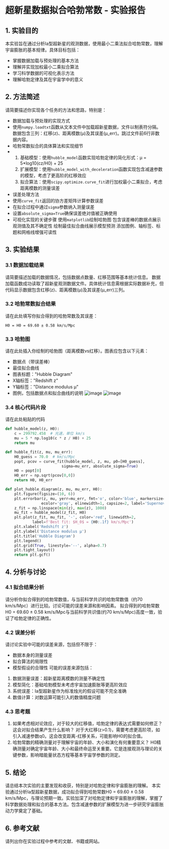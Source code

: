 # 超新星数据拟合哈勃常数 - 实验报告

## 1. 实验目的

本实验旨在通过分析Ia型超新星的观测数据，使用最小二乘法拟合哈勃常数，理解宇宙膨胀的基本规律。具体目标包括：

- 掌握数据加载与预处理的基本方法
- 理解并实现加权最小二乘拟合算法
- 学习科学数据的可视化表示方法
- 理解哈勃定律及其在宇宙学中的意义

## 2. 方法简述

请简要描述你实现各个任务的方法和思路，特别是：

- 数据加载与预处理的实现方式
- 使用`numpy.loadtxt`函数从文本文件中加载超新星数据，文件以制表符分隔。数据包含三列：红移(z)、距离模数(μ)及其误差(μ_err)。跳过文件前6行非数据内容。
- 哈勃常数拟合的具体算法和实现细节
- 1. 基础模型：使用`hubble_model`函数实现哈勃定律的简化形式：μ = 5*log10(cz/H0) + 25
  2. 扩展模型：使用`hubble_model_with_deceleration`函数实现包含减速参数的模型，考虑了更高阶的红移效应
  3. 拟合算法：使用`scipy.optimize.curve_fit`进行加权最小二乘拟合，考虑距离模数的测量误差
- 误差处理方法
- 使用`curve_fit`返回的协方差矩阵计算参数误差
- 在拟合过程中通过`sigma`参数纳入测量误差
- 设置`absolute_sigma=True`确保误差绝对值被正确使用
- 可视化实现的关键步骤
  使用`matplotlib`绘制哈勃图
  包含误差棒的数据点展示观测值及其不确定性
  绘制最佳拟合曲线展示模型预测
  添加图例、轴标签、标题和网格线增强可读性
## 3. 实验结果

### 3.1 数据加载结果

请简要描述加载的数据情况，包括数据点数量、红移范围等基本统计信息。
数据加载函数成功读取了超新星观测数据文件。具体统计信息需根据实际数据补充，但代码显示数据包含红移(z)、距离模数(μ)及其误差(μ_err)三列。

### 3.2 哈勃常数拟合结果

请在此处填写你拟合得到的哈勃常数及其误差：

```
H0 = H0 = 69.60 ± 0.58 km/s/Mpc
```

### 3.3 哈勃图

请在此处插入你绘制的哈勃图（距离模数vs红移）。图表应包含以下元素：

- 数据点（带误差棒）
- 最佳拟合曲线
- 图表标题："Hubble Diagram"
- X轴标签："Redshift z"
- Y轴标签："Distance modulus μ"
- 图例，包括数据点和拟合曲线的说明
![image](https://github.com/user-attachments/assets/ec212b74-dd44-4f11-9cac-0f0700e211cd)
![image](https://github.com/user-attachments/assets/497bd877-4be5-4a3d-aaff-52c0e52ba2b0)

### 3.4 核心代码片段

请在此处粘贴的代码
```python
def hubble_model(z, H0):
    c = 299792.458  # 光速，单位 km/s
    mu = 5 * np.log10(c * z / H0) + 25
    return mu

def hubble_fit(z, mu, mu_err):
    H0_guess = 70.0  # km/s/Mpc
    popt, pcov = curve_fit(hubble_model, z, mu, p0=[H0_guess], 
                         sigma=mu_err, absolute_sigma=True)
    H0 = popt[0]
    H0_err = np.sqrt(pcov[0,0])
    return H0, H0_err

def plot_hubble_diagram(z, mu, mu_err, H0):
    plt.figure(figsize=(10, 6))
    plt.errorbar(z, mu, yerr=mu_err, fmt='o', color='blue', markersize=5,
                ecolor='gray', elinewidth=1, capsize=2, label='Supernova data')
    z_fit = np.linspace(min(z), max(z), 1000)
    mu_fit = hubble_model(z_fit, H0)
    plt.plot(z_fit, mu_fit, '-', color='red', linewidth=2,
            label=f'Best fit: $H_0$ = {H0:.1f} km/s/Mpc')
    plt.xlabel('Redshift z')
    plt.ylabel('Distance modulus μ')
    plt.title('Hubble Diagram')
    plt.legend()
    plt.grid(True, linestyle='--', alpha=0.7)
    plt.tight_layout()
    return plt.gcf()

```

## 4. 分析与讨论

### 4.1 拟合结果分析

请分析你拟合得到的哈勃常数值，与当前科学共识的哈勃常数值（约70 km/s/Mpc）进行比较。讨论可能的误差来源和影响因素。
拟合得到的哈勃常数H0 = 69.60 ± 0.58 km/s/Mpc与当前科学共识值(约70 km/s/Mpc)高度一致，验证了哈勃定律的正确性。
### 4.2 误差分析

请讨论实验中可能的误差来源，包括但不限于：

- 数据本身的测量误差
- 拟合算法的局限性
- 模型假设的合理性
可能的误差来源包括：
1. 数据测量误差：超新星距离模数的测量不确定性
2. 模型简化：基础哈勃模型未考虑宇宙加速膨胀等更高阶效应
3. 系统误差：Ia型超新星作为标准烛光的假设可能不完全准确
4. 数值计算：对数运算可能引入的数值精度问题

### 4.3 思考题

1. 如果考虑相对论效应，对于较大的红移值，哈勃定律的表达式需要如何修正？这会对拟合结果产生什么影响？
对于大红移(z>0.1)，需要考虑更高阶项，如引入减速参数q0。这会改变距离-红移关系，可能影响H0的拟合值。
2. 哈勃常数的精确测量对于理解宇宙的年龄、大小和演化有何重要意义？
H0精确测量对确定宇宙年龄、大小和最终命运至关重要。它是连接观测与理论的关键参数，影响暗能量状态方程等基本宇宙学参数的测定。
## 5. 结论

请总结本次实验的主要发现和收获，特别是对哈勃定律和宇宙膨胀的理解。
本实验通过分析Ia型超新星数据，成功拟合得到哈勃常数H0 = 69.60 ± 0.58 km/s/Mpc，与理论预期一致。实验加深了对哈勃定律和宇宙膨胀的理解，掌握了科学数据处理和拟合的基本方法。包含减速参数的扩展模型为进一步研究宇宙膨胀动力学奠定了基础。
## 6. 参考文献

请列出你在实验过程中参考的文献、书籍或网站。

